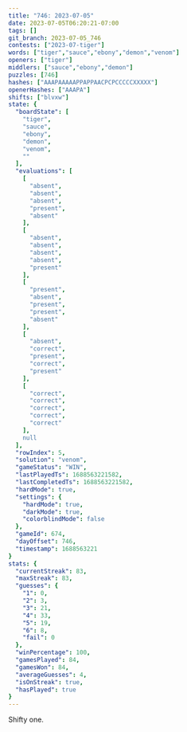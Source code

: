 ```yaml
---
title: "746: 2023-07-05"
date: 2023-07-05T06:20:21-07:00
tags: []
git_branch: 2023-07-05_746
contests: ["2023-07-tiger"]
words: ["tiger","sauce","ebony","demon","venom"]
openers: ["tiger"]
middlers: ["sauce","ebony","demon"]
puzzles: [746]
hashes: ["AAAPAAAAAPPAPPAACPCPCCCCCXXXXX"]
openerHashes: ["AAAPA"]
shifts: ["blvxw"]
state: {
  "boardState": [
    "tiger",
    "sauce",
    "ebony",
    "demon",
    "venom",
    ""
  ],
  "evaluations": [
    [
      "absent",
      "absent",
      "absent",
      "present",
      "absent"
    ],
    [
      "absent",
      "absent",
      "absent",
      "absent",
      "present"
    ],
    [
      "present",
      "absent",
      "present",
      "present",
      "absent"
    ],
    [
      "absent",
      "correct",
      "present",
      "correct",
      "present"
    ],
    [
      "correct",
      "correct",
      "correct",
      "correct",
      "correct"
    ],
    null
  ],
  "rowIndex": 5,
  "solution": "venom",
  "gameStatus": "WIN",
  "lastPlayedTs": 1688563221582,
  "lastCompletedTs": 1688563221582,
  "hardMode": true,
  "settings": {
    "hardMode": true,
    "darkMode": true,
    "colorblindMode": false
  },
  "gameId": 674,
  "dayOffset": 746,
  "timestamp": 1688563221
}
stats: {
  "currentStreak": 83,
  "maxStreak": 83,
  "guesses": {
    "1": 0,
    "2": 3,
    "3": 21,
    "4": 33,
    "5": 19,
    "6": 8,
    "fail": 0
  },
  "winPercentage": 100,
  "gamesPlayed": 84,
  "gamesWon": 84,
  "averageGuesses": 4,
  "isOnStreak": true,
  "hasPlayed": true
}
---
```

<!-- more -->
Shifty one.
